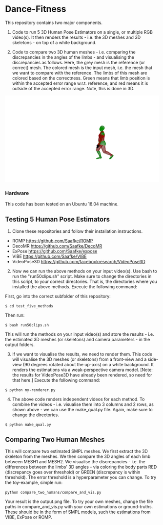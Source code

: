 # Dance-Fitness

This repository contains two major components. 

1. Code to run 5 3D Human Pose Estimators on a single, or multiple RGB video(s). It then renders the results - i.e. the 3D meshes and 3D skeletons - on top of a white background.

2. Code to compare two 3D human meshes - i.e. comparing the discrepancies in the angles of the limbs - and visualising the discrepancies as follows. Here, the grey mesh is the reference (or correct) mesh. The colored mesh is the input mesh, i.e. the mesh that we want to compare with the reference. The limbs of this mesh are colored based on the correctness. Green means that limb position is within the accepted error range w.r.t. reference, and red means it is outside of the accepted error range. Note, this is done in 3D.

![Comparing 3D meshes](compare_two_humans/output.png)

### Hardware

This code has been tested on an Ubuntu 18.04 machine.


## Testing 5 Human Pose Estimators

1. Clone these repositories and follow their installation instructions.

- ROMP https://github.com/Saafke/ROMP 
- DecoMR https://github.com/Saafke/DecoMR
- ExPose https://github.com/Saafke/expose
- VIBE https://github.com/Saafke/VIBE
- VideoPose3D https://github.com/facebookresearch/VideoPose3D 

2. Now we can run the above methods on your input video(s). Use bash to run the "run50clips.sh" script. Make sure to change the directories in this script, to your correct directories. That is, the directories where you installed the above methods. Execute the following command:

First, go into the correct subfolder of this repository:

`$ cd test_five_methods`

Then run:

`$ bash run50clips.sh` 

This will run the methods on your input video(s) and store the results - i.e. the estimated 3D meshes (or skeletons) and camera parameters - in the output folders.

3. If we want to visualise the results, we need to render them. This code will visualise the 3D meshes (or skeletons) from a front-view and a side-view (90 degrees rotated about the up-axis) on a white background. It renders the estimations via a weak-perspective camera model. [Note: the results for VideoPose3D have already been rendered, so need for that here.] Execute the following command:

`$ python my-renderer.py`

4. The above code renders independent videos for each method. To combine the videos - i.e. visualise them into 3 columns and 2 rows, as shown above - we can use the make_qual.py file. Again, make sure to change the directories.

`$ python make_qual.py`


## Comparing Two Human Meshes

This will compare two estimated SMPL meshes. We first extract the 3D skeleton from the meshes. We then compare the 3D angles of each limb between MESH1 and MESH2. We visualise the discrepancies - i.e. the differences between the limbs' 3D angles - via coloring the body parts RED (discrepancy goes over threshold) or GREEN (discrepancy is within threshold). The error threshold is a hyperparameter you can change. To try the toy-example, simple run:

`python compare_two_humans/compare_and_vis.py`

Your result is the output.png file. To try your own meshes, change the file paths in compare_and_vis.py with your own estimations or ground-truths. These should be in the form of SMPL models, such the estimations from VIBE, ExPose or ROMP.
